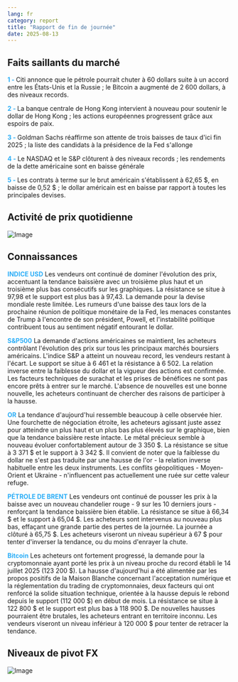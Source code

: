 ```yaml
---
lang: fr
category: report
title: "Rapport de fin de journée"
date: 2025-08-13
---
```



<h2>Faits saillants du marché</h2>
<strong style="color: #2caef7;">1 - </strong> Citi annonce que le pétrole pourrait chuter à 60 dollars suite à un accord entre les États-Unis et la Russie ; le Bitcoin a augmenté de 2 600 dollars, à des niveaux records.

<strong style="color: #2caef7;">2 - </strong> La banque centrale de Hong Kong intervient à nouveau pour soutenir le dollar de Hong Kong ; les actions européennes progressent grâce aux espoirs de paix.

<strong style="color: #2caef7;">3 - </strong> Goldman Sachs réaffirme son attente de trois baisses de taux d'ici fin 2025 ; la liste des candidats à la présidence de la Fed s'allonge

<strong style="color: #2caef7;">4 - </strong> Le NASDAQ et le S&P clôturent à des niveaux records ; les rendements de la dette américaine sont en baisse générale

<strong style="color: #2caef7;">5 - </strong> Les contrats à terme sur le brut américain s'établissent à 62,65 $, en baisse de 0,52 $ ; le dollar américain est en baisse par rapport à toutes les principales devises.



<h2>Activité de prix quotidienne</h2>
<img src="https://markleighedu.github.io/img/Aug-2025/13-Aug-2025/price.jpg" alt="Image"/>

<h2>Connaissances</h2>
<strong style="color: #2caef7;">INDICE USD</strong> Les vendeurs ont continué de dominer l'évolution des prix, accentuant la tendance baissière avec un troisième plus haut et un troisième plus bas consécutifs sur les graphiques. La résistance se situe à 97,98 et le support est plus bas à 97,43. La demande pour la devise mondiale reste limitée. Les rumeurs d'une baisse des taux lors de la prochaine réunion de politique monétaire de la Fed, les menaces constantes de Trump à l'encontre de son président, Powell, et l'instabilité politique contribuent tous au sentiment négatif entourant le dollar.

<strong style="color: #2caef7;">S&P500</strong> La demande d'actions américaines se maintient, les acheteurs contrôlant l'évolution des prix sur tous les principaux marchés boursiers américains. L'indice S&P a atteint un nouveau record, les vendeurs restant à l'écart. Le support se situe à 6 461 et la résistance à 6 502. La relation inverse entre la faiblesse du dollar et la vigueur des actions est confirmée. Les facteurs techniques de surachat et les prises de bénéfices ne sont pas encore prêts à entrer sur le marché. L'absence de nouvelles est une bonne nouvelle, les acheteurs continuant de chercher des raisons de participer à la hausse.

<strong style="color: #2caef7;">OR</strong> La tendance d'aujourd'hui ressemble beaucoup à celle observée hier. Une fourchette de négociation étroite, les acheteurs agissant juste assez pour atteindre un plus haut et un plus bas plus élevés sur le graphique, bien que la tendance baissière reste intacte. Le métal précieux semble à nouveau évoluer confortablement autour de 3 350 $. La résistance se situe à 3 371 $ et le support à 3 342 $. Il convient de noter que la faiblesse du dollar ne s'est pas traduite par une hausse de l'or - la relation inverse habituelle entre les deux instruments. Les conflits géopolitiques - Moyen-Orient et Ukraine - n'influencent pas actuellement une ruée sur cette valeur refuge.

<strong style="color: #2caef7;">PÉTROLE DE BRENT</strong> Les vendeurs ont continué de pousser les prix à la baisse avec un nouveau chandelier rouge - 9 sur les 10 derniers jours - renforçant la tendance baissière bien établie. La résistance se situe à 66,34 $ et le support à 65,04 $. Les acheteurs sont intervenus au nouveau plus bas, effaçant une grande partie des pertes de la journée. La journée a clôturé à 65,75 $. Les acheteurs viseront un niveau supérieur à 67 $ pour tenter d'inverser la tendance, ou du moins d'enrayer la chute.

<strong style="color: #2caef7;">Bitcoin</strong> Les acheteurs ont fortement progressé, la demande pour la cryptomonnaie ayant porté les prix à un niveau proche du record établi le 14 juillet 2025 (123 200 $). La hausse d'aujourd'hui a été alimentée par les propos positifs de la Maison Blanche concernant l'acceptation numérique et la réglementation du trading de cryptomonnaies, deux facteurs qui ont renforcé la solide situation technique, orientée à la hausse depuis le rebond depuis le support (112 000 $) en début de mois. La résistance se situe à 122 800 $ et le support est plus bas à 118 900 $. De nouvelles hausses pourraient être brutales, les acheteurs entrant en territoire inconnu. Les vendeurs viseront un niveau inférieur à 120 000 $ pour tenter de retracer la tendance.



<h2>Niveaux de pivot FX</h2>
<img src="https://markleighedu.github.io/img/Aug-2025/13-Aug-2025/pivot.jpg" alt="Image"/>